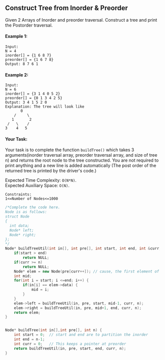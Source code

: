 ## Construct Tree from Inorder & Preorder

Given 2 Arrays of Inorder and preorder traversal. Construct a tree and print the Postorder traversal.

#### Example 1:

```
Input:
N = 4
inorder[] = {1 6 8 7}
preorder[] = {1 6 7 8}
Output: 8 7 6 1
```

#### Example 2:

```
Input:
N = 6
inorder[] = {3 1 4 0 5 2}
preorder[] = {0 1 3 4 2 5}
Output: 3 4 1 5 2 0
Explanation: The tree will look like
       0
    /     \
   1       2
 /   \    /
3    4   5
```

#### Your Task:

Your task is to complete the function `buildTree()` which takes 3 arguments(inorder traversal array, preorder traversal array, and size of tree n) and returns the root node to the tree constructed. You are not required to print anything and a new line is added automatically (The post order of the returned tree is printed by the driver's code.)

Expected Time Complexity: `O(N*N)`.  
Expected Auxiliary Space: `O(N)`.

```
Constraints:
1<=Number of Nodes<=1000
```

```c++
/*Complete the code here.
Node is as follows:
struct Node
{
  int data;
  Node* left;
  Node* right;
};
*/
Node* buildTreeUtil(int in[], int pre[], int start, int end, int &curr, int n) {
    if(start > end)
        return NULL;
    if(curr >= n)
        return NULL;
    Node* elem = new Node(pre[curr++]); // cause, the first element of the pre is root node
    int mid;
    for(int i = start; i <=end; i++) {
        if(in[i] == elem->data) {
            mid = i;
        }
    }
    elem->left = buildTreeUtil(in, pre, start, mid-1, curr, n);
    elem->right = buildTreeUtil(in, pre, mid+1, end, curr, n);
    return elem;
}


Node* buildTree(int in[],int pre[], int n) {
    int start = 0;  // start and end are to partition the inorder
    int end = n-1;
    int curr = 0;   // This keeps a pointer at preorder
    return buildTreeUtil(in, pre, start, end, curr, n);
}
```
